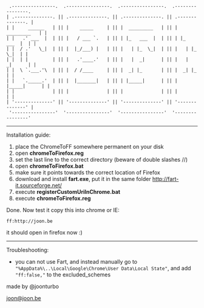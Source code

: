 ```
 .----------------.  .----------------.  .----------------.  .----------------. 
| .--------------. || .--------------. || .--------------. || .--------------. |
| |     ______   | || |    _____     | || |  _________   | || |  _________   | |
| |   .' ___  |  | || |   / ___ `.   | || | |_   ___  |  | || | |_   ___  |  | |
| |  / .'   \_|  | || |  |_/___) |   | || |   | |_  \_|  | || |   | |_  \_|  | |
| |  | |         | || |   .'____.'   | || |   |  _|      | || |   |  _|      | |
| |  \ `.___.'\  | || |  / /____     | || |  _| |_       | || |  _| |_       | |
| |   `._____.'  | || |  |_______|   | || | |_____|      | || | |_____|      | |
| |              | || |              | || |              | || |              | |
| '--------------' || '--------------' || '--------------' || '--------------' |
 '----------------'  '----------------'  '----------------'  '----------------' 
```

----------------------------------------------------------------------------------

Installation guide:
 1. place the ChromeToFF somewhere permanent on your disk
 2. open __chromeToFirefox.reg__
 3. set the last line to the correct directory (beware of double slashes //)
 4. open **chromeToFirefox.bat**
 5. make sure it points towards the correct location of Firefox
 6. download and install **fart.exe**, put it in the same folder http://fart-it.sourceforge.net/
 7. execute **registerCustomUriInChrome.bat**
 8. execute **chromeToFirefox.reg**

Done. Now test it
copy this into chrome or IE: 
```
ff:http://joon.be
```
it should open in firefox now :)

------------------------------------------------------------------------------------
Troubleshooting:
- you can not use Fart, and instead manually go to `"%AppData%\..\Local\Google\Chrome\User Data\Local State"`,  and add `"ff:false,"` to the excluded_schemes


	
made by @joonturbo

joon@joon.be



